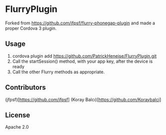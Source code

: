 FlurryPlugin
============

Forked from https://github.com/jfpsf/flurry-phonegap-plugin and made a proper Cordova 3 plugin.

## Usage
1. cordova plugin add https://github.com/PatrickHeneise/FlurryPlugin.git
2. Call the startSession() method, with your app key, after the device is ready
3. Call the other Flurry methods as appropriate.


## Contributors
(jfpsf)[https://github.com/jfpsf]
(Koray Balcı)[https://github.com/Koraybalci]

## License
Apache 2.0